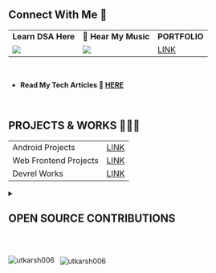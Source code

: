 
## Connect With Me 💬
||||
|---|---|---|
| <b> Learn DSA Here</b>|🎵 <b> Hear My Music </b>| <b> PORTFOLIO </b> |
|<a href="https://www.youtube.com/channel/UCcq5vcH3Z_-OK7DxYjQEl6g"><img src="https://img.shields.io/badge/YouTube-FF0000?style=for-the-badge&logo=youtube&logoColor=white"></a>|<a href="https://www.youtube.com/c/Muzikarsh"><img src="https://img.shields.io/badge/YouTube-FF0000?style=for-the-badge&logo=youtube&logoColor=white"></a>|[LINK](https://linktr.ee/utkarsh06)|

 
 <br>
 
 - <b>Read My Tech Articles 📃 [HERE](https://medium.com/@utkarsh06)</b>

<br>


## PROJECTS & WORKS 👨🏽‍💻

|||
|--|--|
|Android Projects|[LINK](https://docs.google.com/document/d/1uj9OpFCOUrhL8uSbqCD7i258i04r2wJdP89zyBomPk4/edit?usp=sharing)|
|Web Frontend Projects|[LINK](https://docs.google.com/document/d/1MwabT8hh6RAeaTpz3EIlNVIH9z-y1IIXxuAo7qzxVaY/edit?usp=sharing)|
|Devrel Works|[LINK](https://docs.google.com/document/d/1gaUDEBgGhunwtpbArb_P3_f2NkA4pVJbv9VAJkrJKi8/edit?usp=sharing)|

<details> <summary><h2> OPEN SOURCE CONTRIBUTIONS </h2></summary>

|S.No.|Open Source Program/Organization |Duration| Contribution Link|Role|Rewards|
|:------:|:--------:|:-----------------:|:-------:|:--------------------:|:-----:|
|1.|Girlscript Summer Of Code| Mar 2022- May 2022|[Click Here](https://docs.google.com/document/d/1aBISBbboCe3fmpyvIQzt3indz0YProDjZAiQU1TCKBc/edit?usp=sharing)|Contributor|[LINK](https://drive.google.com/file/d/1CjhxmQkbgNwgq5IlBW8oj6MRws9kftre/view?usp=sharing)|
|2.|Hackclub RAIT|Jul 2022- Aug 2022|[Click Here](https://docs.google.com/document/d/1wXZDwGbh7NGb9bLLfzIbz3Gn5iBo6li755deKVNmFBI/edit?usp=sharing)|Project Admin|[LINK](https://drive.google.com/file/d/1h9FTipyvj_qhedU7yags2KrBArCnj4Kj/view?usp=sharing)|
|3.|Hacktoberfest|Oct 1- Oct 31|[Click Here](https://docs.google.com/document/d/1X6txIQnAKZoQSExJY22hrft1AQgXnPwvxSoJ50HdhzA/edit?usp=sharing)|Contributor & Project Maintainer|T-Shirt & Stickers|
|4.|Open Food Facts, Firebase, Git,Jenkins||[Click Here](https://docs.google.com/document/d/1Zp9nc592MMsWjNhq2lk-W0FSSRWSmKxznpnORoh2Sk8/edit?usp=sharing)||
|5.|Kharagpur Winter Of Code|Dec 5 - Jan 5|[Repo Link](https://github.com/Shweta2024/JavaScript-Projects/pulls?q=utkarsh006)|Project Mentor||
 
</details></p>

<br>

</p>

<img align="left" src="https://github-readme-stats.vercel.app/api/top-langs?username=utkarsh006&show_icons=true&locale=en&layout=compact" alt="utkarsh006" /> &nbsp;
<img align="center" src="https://github-readme-stats.vercel.app/api?username=utkarsh006&show_icons=true&locale=en" alt="utkarsh006" />


